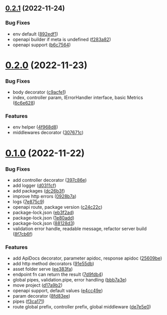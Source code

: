 ## [0.2.1](https://github.com/OpenZer0/bonfire-rest/compare/v0.2.0...v0.2.1) (2022-11-24)


### Bug Fixes

* env default ([892edf1](https://github.com/OpenZer0/bonfire-rest/commit/892edf1432193d96f194950b6f0a046744a924d4))
* openapi builder if meta is undefined ([f283a82](https://github.com/OpenZer0/bonfire-rest/commit/f283a82e4589000cd305f51c011d4966f3fb34f1))
* openapi support ([b6c7564](https://github.com/OpenZer0/bonfire-rest/commit/b6c7564766c6f6aba6776043da0a658b504b9b69))



# [0.2.0](https://github.com/OpenZer0/bonfire-rest/compare/v0.1.0...v0.2.0) (2022-11-23)


### Bug Fixes

* body decorator ([c9acfe1](https://github.com/OpenZer0/bonfire-rest/commit/c9acfe15f051f08c63435d92859196261e2ecf58))
* index, controller param, IErrorHandler interface, basic Metrics ([6c6e628](https://github.com/OpenZer0/bonfire-rest/commit/6c6e6283b69b1dbfc3287144786ae21288225cfe))


### Features

* env helper ([4f968d8](https://github.com/OpenZer0/bonfire-rest/commit/4f968d84485980775cf5a002945fc8381444881b))
* middlewares decorator ([307671c](https://github.com/OpenZer0/bonfire-rest/commit/307671cfdb0e725b1af1bd7ccf0100f3041609bc))



# [0.1.0](https://github.com/OpenZer0/bonfire-rest/compare/d17a9b20da3e315740ee6fcaf235f87b732545f2...v0.1.0) (2022-11-22)


### Bug Fixes

* add controller decorator ([397c86e](https://github.com/OpenZer0/bonfire-rest/commit/397c86e0bfb6316776c52a296d8eaa1c6c53d186))
* add logger ([d0311cf](https://github.com/OpenZer0/bonfire-rest/commit/d0311cf848b065ed324cf42af335f61c7cb8e802))
* add packages ([dc26b3f](https://github.com/OpenZer0/bonfire-rest/commit/dc26b3f70539a85ff054e3e8710c3aab36ba03bd))
* improve http errors ([0928b7a](https://github.com/OpenZer0/bonfire-rest/commit/0928b7ac1d3d36e0600c9be4ce08789b86a5bb85))
* logs ([7e875c9](https://github.com/OpenZer0/bonfire-rest/commit/7e875c9bb1fd9afd2ebb1ff04adb8309a01b645d))
* openapi route, package version ([c24c22c](https://github.com/OpenZer0/bonfire-rest/commit/c24c22cfc63ce6a0a16ea1717fb1d74a14d3b48d))
* package-lock.json ([eb3f2ad](https://github.com/OpenZer0/bonfire-rest/commit/eb3f2ad84d8e0b7e9a476dc3f696c4e6cdb4cef4))
* package-lock.json ([1e80add](https://github.com/OpenZer0/bonfire-rest/commit/1e80addeb6addced4285063e9c7ad404261a03e5))
* package-lock.json ([88128d3](https://github.com/OpenZer0/bonfire-rest/commit/88128d3788aab5448052d1588ebe11ac690a4692))
* validation error handle, readable message, refactor server build ([8f7cb6f](https://github.com/OpenZer0/bonfire-rest/commit/8f7cb6f90a6014a814bd8eaed4a0785fcccb1ff4))


### Features

* add ApiDocs decorator, parameter apidoc, response apidoc ([25609be](https://github.com/OpenZer0/bonfire-rest/commit/25609be4323fdda6e4389aff47c3634d73505b30))
* add http method decorators ([91e55db](https://github.com/OpenZer0/bonfire-rest/commit/91e55db776e25aa034d01c66a8a9d2bfefd10878))
* asset folder serve ([ee383fa](https://github.com/OpenZer0/bonfire-rest/commit/ee383faa2144568e570875f817926ccb9c5c4968))
* endpoint fn can return the result ([7d9fdb4](https://github.com/OpenZer0/bonfire-rest/commit/7d9fdb4a79293724459dcaa80f3b0c18ad7d884f))
* global pipes, validation.pipe, error handling ([bbb7a3e](https://github.com/OpenZer0/bonfire-rest/commit/bbb7a3e2657135475a0144ed7d55eef3c89c1131))
* move project ([d17a9b2](https://github.com/OpenZer0/bonfire-rest/commit/d17a9b20da3e315740ee6fcaf235f87b732545f2))
* openapi support, default values ([e4cc49e](https://github.com/OpenZer0/bonfire-rest/commit/e4cc49e9eb342db6ac9d2ef036fddfc0641a40f8))
* param decorator ([8fd83ee](https://github.com/OpenZer0/bonfire-rest/commit/8fd83ee2e415ae7e0d451703ae813bfe124b145a))
* pipes ([f3ca171](https://github.com/OpenZer0/bonfire-rest/commit/f3ca17120d8b3921b8fd514ad659b0791405b6a7))
* route global prefix, controller prefix, global middleware ([de7e5e0](https://github.com/OpenZer0/bonfire-rest/commit/de7e5e0fac9fd9e6be3739fc55e0ecfd013fac19))



